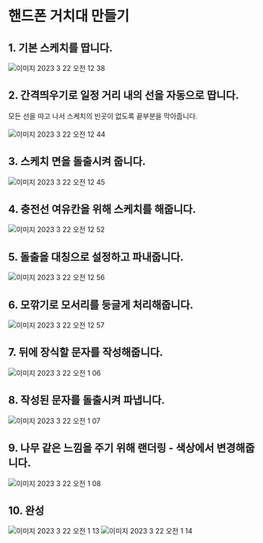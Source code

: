 # 핸드폰 거치대 만들기

## 1. 기본 스케치를 땁니다.
![이미지 2023  3  22  오전 12 38](https://user-images.githubusercontent.com/81466548/226673542-db598e82-30b2-42ae-b885-63160b1e201d.jpg)


## 2. 간격띄우기로 일정 거리 내의 선을 자동으로 땁니다.
모든 선을 따고 나서 스케치의 빈곳이 없도록 끝부분을 막아줍니다.<br>
<br>
![이미지 2023  3  22  오전 12 44](https://user-images.githubusercontent.com/81466548/226673577-cace0224-aecb-4a69-8490-50b6b25f4ccd.jpg)


## 3. 스케치 면을 돌출시켜 줍니다.
![이미지 2023  3  22  오전 12 45](https://user-images.githubusercontent.com/81466548/226673608-44ce4297-b251-499b-8c7d-d4f0fdb393c8.jpg)


## 4. 충전선 여유칸을 위해 스케치를 해줍니다.
![이미지 2023  3  22  오전 12 52](https://user-images.githubusercontent.com/81466548/226673698-b185ad9b-4e3a-4e17-a510-9d718d068130.jpg)


## 5. 돌출을 대칭으로 설정하고 파내줍니다.
![이미지 2023  3  22  오전 12 56](https://user-images.githubusercontent.com/81466548/226673947-50b75d79-0ce9-461e-92f8-19d92ffc229a.jpg)


## 6. 모깎기로 모서리를 둥글게 처리해줍니다.
![이미지 2023  3  22  오전 12 57](https://user-images.githubusercontent.com/81466548/226673870-c34b1741-fd65-497c-80ff-aaa61610b000.jpg)


## 7. 뒤에 장식할 문자를 작성해줍니다.
![이미지 2023  3  22  오전 1 06](https://user-images.githubusercontent.com/81466548/226673803-c48f8446-3686-4f24-9ef7-e3cf09f467df.jpg)


## 8. 작성된 문자를 돌출시켜 파냅니다.
![이미지 2023  3  22  오전 1 07](https://user-images.githubusercontent.com/81466548/226674025-8c43b59e-6e2b-4fb3-ae9c-a7f81ab1baab.jpg)


## 9. 나무 같은 느낌을 주기 위해 랜더링 - 색상에서 변경해줍니다.
![이미지 2023  3  22  오전 1 08](https://user-images.githubusercontent.com/81466548/226674070-7237ede3-2067-4c02-998d-aad648e8d176.jpg)


## 10. 완성
![이미지 2023  3  22  오전 1 13](https://user-images.githubusercontent.com/81466548/226674117-e9e3f292-d47f-4da9-96e2-12fa1caaf545.jpg)
![이미지 2023  3  22  오전 1 14](https://user-images.githubusercontent.com/81466548/226674258-e4ce550b-1cae-44db-80c5-6e94e74e8d77.jpg)


